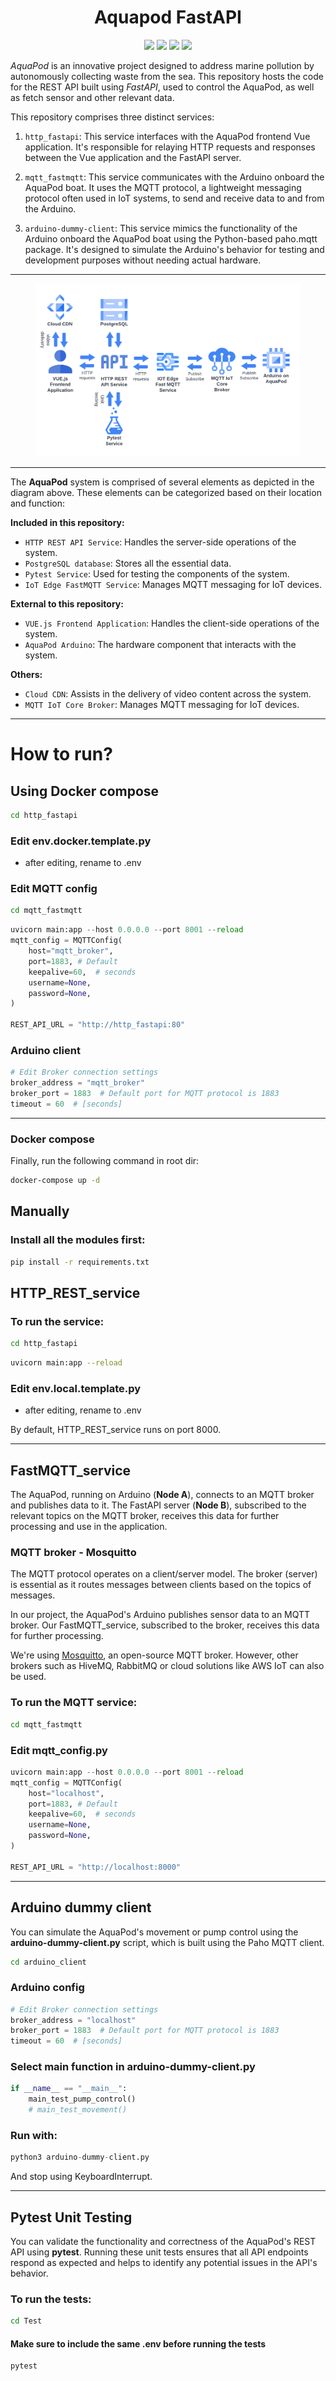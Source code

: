 # 

<div align="center">
  <h1>Aquapod FastAPI</h1>  
  <img src="https://img.shields.io/badge/fastapi-109989?style=for-the-badge&logo=FASTAPI&logoColor=white" />
  <img src="https://img.shields.io/badge/Python-FFD43B?style=for-the-badge&logo=python&logoColor=blue" />
  <img src="https://img.shields.io/badge/PostgreSQL-316192?style=for-the-badge&logo=postgresql&logoColor=white" />
  <img src="https://img.shields.io/badge/Docker-2CA5E0?style=for-the-badge&logo=docker&logoColor=white" />
</div>

*AquaPod* is an innovative project designed to address marine pollution by autonomously collecting waste from the sea. This repository hosts the code for the REST API built using *FastAPI*, used to control the AquaPod, as well as fetch sensor and other relevant data.

This repository comprises three distinct services:

1. `http_fastapi`: This service interfaces with the AquaPod frontend Vue application. It's responsible for relaying HTTP requests and responses between the Vue application and the FastAPI server.

2. `mqtt_fastmqtt`: This service communicates with the Arduino onboard the AquaPod boat. It uses the MQTT protocol, a lightweight messaging protocol often used in IoT systems, to send and receive data to and from the Arduino.

3. `arduino-dummy-client`: This service mimics the functionality of the Arduino onboard the AquaPod boat using the Python-based paho.mqtt package. It's designed to simulate the Arduino's behavior for testing and development purposes without needing actual hardware.

<hr />

<figure>
  <img
  src="aquapod_diagram.png?raw=true"
  alt="Encryption with MQTT.">
</figure>
<hr />

The **AquaPod** system is comprised of several elements as depicted in the diagram above. These elements can be categorized based on their location and function:

**Included in this repository:**

- `HTTP REST API Service`: Handles the server-side operations of the system.
- `PostgreSQL database`: Stores all the essential data.
- `Pytest Service`: Used for testing the components of the system.
- `IoT Edge FastMQTT Service`: Manages MQTT messaging for IoT devices.

**External to this repository:**

- `VUE.js Frontend Application`: Handles the client-side operations of the system.
- `AquaPod Arduino`: The hardware component that interacts with the system.

**Others:**

- `Cloud CDN`: Assists in the delivery of video content across the system.
- `MQTT IoT Core Broker`: Manages MQTT messaging for IoT devices. 

<hr />

# How to run?

## Using Docker compose

```bash
cd http_fastapi
```

### Edit env.docker.template.py
- after editing, rename to .env

### Edit MQTT config

```bash
cd mqtt_fastmqtt
```

```python
uvicorn main:app --host 0.0.0.0 --port 8001 --reload
mqtt_config = MQTTConfig(
    host="mqtt_broker",
    port=1883, # Default
    keepalive=60,  # seconds
    username=None,
    password=None,
)

REST_API_URL = "http://http_fastapi:80"
```
### Arduino client

```python
# Edit Broker connection settings
broker_address = "mqtt_broker"
broker_port = 1883  # Default port for MQTT protocol is 1883
timeout = 60  # [seconds]
```

<hr />

### Docker compose
Finally, run the following command in root dir:
```bash
docker-compose up -d
```

## Manually

### Install all the modules first:
```bash
pip install -r requirements.txt
```

## HTTP_REST_service

### To run the service:

```bash
cd http_fastapi
```

```bash
uvicorn main:app --reload
```

### Edit env.local.template.py
- after editing, rename to .env

By default, HTTP_REST_service runs on port 8000.

<hr />

## FastMQTT_service
The AquaPod, running on Arduino (**Node A**), connects to an MQTT broker and publishes data to it. The FastAPI server (**Node B**), subscribed to the relevant topics on the MQTT broker, receives this data for further processing and use in the application.

### MQTT broker - Mosquitto
The MQTT protocol operates on a client/server model. The broker (server) is essential as it routes messages between clients based on the topics of messages.

In our project, the AquaPod's Arduino publishes sensor data to an MQTT broker. Our FastMQTT_service, subscribed to the broker, receives this data for further processing.

We're using [Mosquitto](https://mosquitto.org/), an open-source MQTT broker. However, other brokers such as HiveMQ, RabbitMQ or cloud solutions like AWS IoT can also be used.

### To run the MQTT service:

```bash
cd mqtt_fastmqtt
```

### Edit mqtt_config.py
```python
uvicorn main:app --host 0.0.0.0 --port 8001 --reload
mqtt_config = MQTTConfig(
    host="localhost",
    port=1883, # Default
    keepalive=60,  # seconds
    username=None,
    password=None,
)

REST_API_URL = "http://localhost:8000"
```
<hr />

## Arduino dummy client

You can simulate the AquaPod's movement or pump control using the **arduino-dummy-client.py** script, which is built using the Paho MQTT client.

```bash
cd arduino_client
```

### Arduino config

```python
# Edit Broker connection settings
broker_address = "localhost"
broker_port = 1883  # Default port for MQTT protocol is 1883
timeout = 60  # [seconds]
```

### Select main function in arduino-dummy-client.py
```python
if __name__ == "__main__":
    main_test_pump_control()
    # main_test_movement()
```

### Run with:
```python
python3 arduino-dummy-client.py
```
And stop using KeyboardInterrupt.

<hr />

## Pytest Unit Testing
You can validate the functionality and correctness of the AquaPod's REST API using **pytest**. Running these unit tests ensures that all API endpoints respond as expected and helps to identify any potential issues in the API's behavior.

### To run the tests:

```bash
cd Test
```

#### Make sure to include the same .env before running the tests

```python
pytest
```
